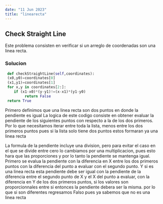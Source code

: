 ```yaml
---
date: "11 Jun 2023"
title: "linearecta"
---
```


## Check Straight Line



 Este problema consisten en verificar si un arreglo de coordenadas son una linea recta.
 
### Solucion


```py
 def checkStraightLine(self,coordinates):
 (x0,y0)=coordinates[0]
 (x1,y1)=coordinates[1]
 for x,y in coordinates[2:]:
    if (x1-x0)*(y-y1)!=(x-x1)*(y1-y0)
         return False
 return True
```
 

 Primero definimos que una linea recta son dos puntos en donde la pendiente es igual
 La logica de este codigo consiste en obtener evaluar la pendiente de los siguientes puntos con respecto a la de los dos primeros. Por lo que necesitamos iterar entre toda la lista, menos entre los dos primeros puntos pues si la lista solo tiene dos puntos estos formaran ya una linea recta

 La formula de la pendiente incluye una division, pero para evitar el caso en el que se divide entre cero lo cambiamos por una multiplicacion, pues esto hara que las proporciones y por lo tanto la pendiente se mantenga igual. Primero se evalua la pendiente con la diferencia en X entre los dos primeros puntos con la diferencia del punto a evaluar con el segundo punto. Y si es una linea recta esta pendiente debe ser igual con la pendiente de la diferencia entre el segundo punto de X y el X del punto a evaluar, con la diferencia en Y de los dos primeros puntos, si los valores son proporcionnales entre si entonces la pendiente debera ser la misma. por lo que si son diferentes regresamos Falso pues ya sabemos que no es una linea recta

 


